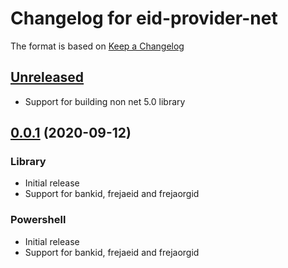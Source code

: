 # Changelog for eid-provider-net

The format is based on [Keep a Changelog][keep-a-changelog]
<!-- and this project adheres to [Semantic Versioning][semantic-versioning]. -->

## [Unreleased]
- Support for building non net 5.0 library

## [0.0.1] (2020-09-12)

### Library
- Initial release
- Support for bankid, frejaeid and frejaorgid

### Powershell
- Initial release
- Support for bankid, frejaeid and frejaorgid

[keep-a-changelog]: http://keepachangelog.com/en/1.0.0/
[Unreleased]: https://github.com/DSorlov/eid-provider-net/compare/master...dev
[0.0.1]: https://github.com/DSorlov/eid-provider-net/releases/tag/v0.0.1